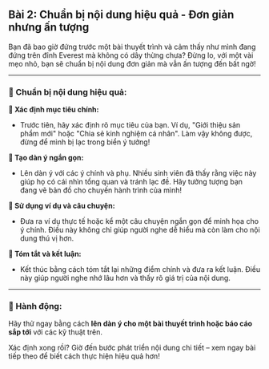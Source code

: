 ## Bài 2: Chuẩn bị nội dung hiệu quả - Đơn giản nhưng ấn tượng  

Bạn đã bao giờ đứng trước một bài thuyết trình và cảm thấy như mình đang đứng trên đỉnh Everest mà không có dây thừng chưa? Đừng lo, với một vài mẹo nhỏ, bạn sẽ chuẩn bị nội dung đơn giản mà vẫn ấn tượng đến bất ngờ!

---

### 📌 Chuẩn bị nội dung hiệu quả:

**🔹 Xác định mục tiêu chính:**
- Trước tiên, hãy xác định rõ mục tiêu của bạn. Ví dụ, "Giới thiệu sản phẩm mới" hoặc "Chia sẻ kinh nghiệm cá nhân". Làm vậy không được, đừng để mình bị lạc trong biển ý tưởng!

**🔹 Tạo dàn ý ngắn gọn:**
- Lên dàn ý với các ý chính và phụ. Nhiều sinh viên đã thấy rằng việc này giúp họ có cái nhìn tổng quan và tránh lạc đề. Hãy tưởng tượng bạn đang vẽ bản đồ cho chuyến hành trình của mình!

**🔹 Sử dụng ví dụ và câu chuyện:**
- Đưa ra ví dụ thực tế hoặc kể một câu chuyện ngắn gọn để minh họa cho ý chính. Điều này không chỉ giúp người nghe dễ hiểu mà còn làm cho nội dung thú vị hơn.

**🔹 Tóm tắt và kết luận:**
- Kết thúc bằng cách tóm tắt lại những điểm chính và đưa ra kết luận. Điều này giúp người nghe nhớ lâu hơn và thấy rõ giá trị của nội dung.

---

### 🚀 Hành động:

Hãy thử ngay bằng cách **lên dàn ý cho một bài thuyết trình hoặc báo cáo sắp tới** với các kỹ thuật trên.

Xác định xong rồi? Giờ đến bước phát triển nội dung chi tiết – xem ngay bài tiếp theo để biết cách thực hiện hiệu quả hơn!